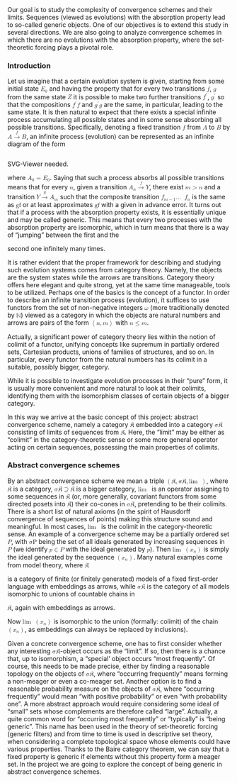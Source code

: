 <!DOCTYPE html> 
<html lang='en-US' xml:lang='en-US'> 
<head><title></title> 
<meta charset='utf-8' /> 
<meta content='TeX4ht (https://tug.org/tex4ht/)' name='generator' /> 
<meta content='width=device-width,initial-scale=1' name='viewport' /> 
<link href='introtext.css' rel='stylesheet' type='text/css' /> 
<meta content='introtext.tex' name='src' /> 
 <script async='async' id='MathJax-script' type='text/javascript' src='https://cdn.jsdelivr.net/npm/mathjax@3/es5/mml-chtml.js'></script>  
</head><body>
  <div id='colorbox1' class='colorbox'>Our goal is to study the complexity of convergence schemes and their limits. Sequences
(viewed as evolutions) with the absorption property lead to so-called <span class='cmti-10x-x-109'>generic objects</span>. One
of our objectives is to extend this study in several directions. We are also going to analyze
convergence schemes in which there are no evolutions with the absorption property, where
the set-theoretic forcing plays a pivotal role.                                                              </div>
  <h3 class='sectionHead'><a id='x1-1000'></a>Introduction</h3>
<!-- l. 450 --><p class='noindent'>Let us imagine that a certain evolution system is given, starting from some initial state
<!-- l. 450 --><math display='inline' xmlns='http://www.w3.org/1998/Math/MathML'><msub><mrow><mi>E</mi></mrow><mrow><mn>0</mn></mrow></msub></math> and having the property that
for every two transitions <!-- l. 450 --><math display='inline' xmlns='http://www.w3.org/1998/Math/MathML'><mi>f</mi></math>,
<!-- l. 450 --><math display='inline' xmlns='http://www.w3.org/1998/Math/MathML'><mi>g</mi></math> from the same state
<!-- l. 450 --><math display='inline' xmlns='http://www.w3.org/1998/Math/MathML'><mi>Z</mi></math> it is possible to make
two further transitions <!-- l. 450 --><math display='inline' xmlns='http://www.w3.org/1998/Math/MathML'><msup><mrow><mi>f</mi></mrow><mrow><mi>′</mi></mrow></msup></math>,
<!-- l. 450 --><math display='inline' xmlns='http://www.w3.org/1998/Math/MathML'><msup><mrow><mi>g</mi></mrow><mrow><mi>′</mi></mrow></msup></math> so that the
compositions <!-- l. 450 --><math display='inline' xmlns='http://www.w3.org/1998/Math/MathML'><msup><mrow><mi>f</mi></mrow><mrow><mi>′</mi></mrow></msup><mi>f</mi></math>
and <!-- l. 450 --><math display='inline' xmlns='http://www.w3.org/1998/Math/MathML'><msup><mrow><mi>g</mi></mrow><mrow><mi>′</mi></mrow></msup><mi>g</mi></math> are the
same, in particular, leading to the same state. It is then natural to expect that there exists a special infinite process
accumulating all possible states and in some sense absorbing all possible transitions. Specifically, denoting a fixed
transition <!-- l. 451 --><math display='inline' xmlns='http://www.w3.org/1998/Math/MathML'><mi>f</mi></math>
from <!-- l. 451 --><math display='inline' xmlns='http://www.w3.org/1998/Math/MathML'><mi>A</mi></math> to
<!-- l. 451 --><math display='inline' xmlns='http://www.w3.org/1998/Math/MathML'><mi>B</mi></math> by
<!-- l. 451 --><math display='inline' xmlns='http://www.w3.org/1998/Math/MathML'><mi>A</mi><mover class='stackrel'><mrow><mo class='MathClass-rel'>→</mo></mrow><mrow><mrow><mi>f</mi></mrow></mrow></mover><mi>B</mi></math>, an
infinite process (evolution) can be represented as an infinite diagram of the form
<!-- tex4ht:inline --></p><!-- l. 452 --><math display='block' xmlns='http://www.w3.org/1998/Math/MathML'>
                              <object height='28.24263 ' data='introtext-1.svg' type='image/svg+xml' width='216.6024 '><p>SVG-Viewer needed.</p></object>
</math>
<!-- l. 454 --><p class='nopar'> where <!-- l. 455 --><math display='inline' xmlns='http://www.w3.org/1998/Math/MathML'><msub><mrow><mi>A</mi></mrow><mrow><mn>0</mn></mrow></msub> <mo class='MathClass-rel'>=</mo> <msub><mrow><mi>E</mi></mrow><mrow><mn>0</mn></mrow></msub></math>.
Saying that such a process <tspan font-family='cmti' font-size='10'>absorbs </tspan>all possible transitions means that for every
<!-- l. 455 --><math display='inline' xmlns='http://www.w3.org/1998/Math/MathML'><mi>n</mi></math>, given a transition
<!-- l. 455 --><math display='inline' xmlns='http://www.w3.org/1998/Math/MathML'><msub><mrow><mi>A</mi></mrow><mrow><mi>n</mi></mrow></msub><mover class='stackrel'><mrow><mo class='MathClass-rel'>→</mo></mrow><mrow><mrow><mi>f</mi></mrow></mrow></mover><mi>Y</mi> </math>, there exist
<!-- l. 455 --><math display='inline' xmlns='http://www.w3.org/1998/Math/MathML'><mi>m</mi> <mo class='MathClass-rel'>&gt;</mo> <mi>n</mi></math> and a transition
<!-- l. 455 --><math display='inline' xmlns='http://www.w3.org/1998/Math/MathML'><mi>Y</mi> <mover class='stackrel'><mrow><mo class='MathClass-rel'>→</mo></mrow><mrow><mrow><mi>g</mi></mrow></mrow></mover><msub><mrow><mi>A</mi></mrow><mrow><mi>m</mi></mrow></msub></math> such that the
composite transition <!-- l. 455 --><math display='inline' xmlns='http://www.w3.org/1998/Math/MathML'><msub><mrow><mi>f</mi></mrow><mrow><mi>m</mi><mo class='MathClass-bin'>−</mo><mn>1</mn></mrow></msub><mi class='MathClass-op'>…</mi><mo> ⁡<!-- FUNCTION APPLICATION --></mo><msub><mrow><mi>f</mi></mrow><mrow><mi>n</mi></mrow></msub></math>
is the same as <!-- l. 455 --><math display='inline' xmlns='http://www.w3.org/1998/Math/MathML'><mi mathvariant='italic'>gf</mi></math> or at
least approximates <!-- l. 455 --><math display='inline' xmlns='http://www.w3.org/1998/Math/MathML'><mi mathvariant='italic'>gf</mi></math>
with a given in advance error. It turns out that if a process with the absorption property exists, it is
essentially unique and may be called <tspan font-family='cmti' font-size='10'>generic</tspan>. This means that every two processes with the absorption
property are isomorphic, which in turn means that there is a way of “jumping” between the first and the
                                                                                            
                                                                                            
second one infinitely many times.
</p><!-- l. 458 --><p class='indent'>It is rather evident that the proper framework for describing and studying such evolution systems comes
from category theory. Namely, the objects are the system states while the arrows are transitions.
Category theory offers here elegant and quite strong, yet at the same time manageable, tools to be
utilized. Perhaps one of the basics is the concept of a functor. In order to describe an infinite
transition process (evolution), it suffices to use functors from the set of non-negative integers
<!-- l. 458 --><math display='inline' xmlns='http://www.w3.org/1998/Math/MathML'><mi>ω</mi></math> (more traditionally
denoted by <!-- l. 458 --><math display='inline' xmlns='http://www.w3.org/1998/Math/MathML'><mi>ℕ</mi></math>)
viewed as a category in which the objects are natural numbers and arrows are pairs of the form
<!-- l. 458 --><math display='inline' xmlns='http://www.w3.org/1998/Math/MathML'><mrow><mo class='MathClass-open'>⟨</mo><mrow><mi>n</mi><mo class='MathClass-punc'>,</mo> <mi>m</mi></mrow><mo class='MathClass-close'>⟩</mo></mrow></math> with
<!-- l. 458 --><math display='inline' xmlns='http://www.w3.org/1998/Math/MathML'><mi>n</mi> <mo class='MathClass-rel'>≤</mo> <mi>m</mi></math>.
</p><!-- l. 460 --><p class='indent'>Actually, a significant power of category theory lies within the notion of <tspan font-family='cmti' font-size='10'>colimit </tspan>of a functor, unifying
concepts like <tspan font-family='cmti' font-size='10'>supremum </tspan>in partially ordered sets, Cartesian products, unions of families of structures, and so
on. In particular, every functor from the natural numbers has its colimit in a suitable, possibly bigger,
category.
</p><!-- l. 462 --><p class='indent'>While it is possible to investigate evolution processes in their “pure” form, it is usually more convenient
and more natural to look at their colimits, identifying them with the isomorphism classes of certain objects
of a bigger category.
</p><!-- l. 464 --><p class='indent'>In this way we arrive at the basic concept of this project: abstract convergence scheme, namely a category
<!-- l. 464 --><math display='inline' xmlns='http://www.w3.org/1998/Math/MathML'><mi>𝔎</mi></math> embedded into a
category <!-- l. 464 --><math display='inline' xmlns='http://www.w3.org/1998/Math/MathML'><mi mathvariant='italic'>σ𝔎</mi></math> consisting of
limits of sequences from <!-- l. 464 --><math display='inline' xmlns='http://www.w3.org/1998/Math/MathML'><mi>𝔎</mi></math>.
Here, the “limit” may be either as “colimit” in the category-theoretic sense or some more general operator
acting on <tspan font-family='cmti' font-size='10'>certain </tspan>sequences, possessing the main properties of colimits.
</p>
<h3 class='sectionHead'><a id='x1-2000'></a>Abstract convergence schemes</h3>
<!-- l. 472 --><p class='noindent'>By an <tspan font-family='cmti' font-size='10'>abstract convergence scheme  </tspan>we mean a triple
<!-- l. 472 --><math display='inline' xmlns='http://www.w3.org/1998/Math/MathML'><mrow><mo class='MathClass-open'>(</mo><mrow><mi>𝔎</mi><mo class='MathClass-punc'>,</mo> <mi mathvariant='italic'>σ𝔎</mi><mo class='MathClass-punc'>,</mo><mi class='qopname'> lim</mi><mo> ⁡<!-- FUNCTION APPLICATION --> </mo></mrow><mo class='MathClass-close'>)</mo></mrow></math>, where
<!-- l. 472 --><math display='inline' xmlns='http://www.w3.org/1998/Math/MathML'><mi>𝔎</mi></math> is a category,
<!-- l. 472 --><math display='inline' xmlns='http://www.w3.org/1998/Math/MathML'><mi mathvariant='italic'>σ𝔎</mi> <mo class='MathClass-rel'>⊇</mo> <mi>𝔎</mi></math> is a bigger category,
<!-- l. 472 --><math display='inline' xmlns='http://www.w3.org/1998/Math/MathML'><mi class='qopname'>lim</mi><mo> ⁡<!-- FUNCTION APPLICATION --> </mo></math> is an operator assigning
to some sequences in <!-- l. 472 --><math display='inline' xmlns='http://www.w3.org/1998/Math/MathML'><mi>𝔎</mi></math>
(or, more generally, covariant functors from some directed posets into
<!-- l. 472 --><math display='inline' xmlns='http://www.w3.org/1998/Math/MathML'><mi>𝔎</mi></math>) their
co-cones in <!-- l. 472 --><math display='inline' xmlns='http://www.w3.org/1998/Math/MathML'><mi mathvariant='italic'>σ𝔎</mi></math>,
pretending to be their colimits. There is a short list of natural axioms (in the spirit of Hausdorff
convergence of sequences of points) making this structure sound and meaningful. In most cases,
<!-- l. 472 --><math display='inline' xmlns='http://www.w3.org/1998/Math/MathML'><mi class='qopname'>lim</mi><mo> ⁡<!-- FUNCTION APPLICATION --> </mo></math> is the
colimit in the category-theoretic sense. An example of a convergence scheme may be a partially ordered set
<!-- l. 473 --><math display='inline' xmlns='http://www.w3.org/1998/Math/MathML'><mi>P</mi></math>, with
<!-- l. 473 --><math display='inline' xmlns='http://www.w3.org/1998/Math/MathML'><mi mathvariant='italic'>σP</mi></math>
being the set of all ideals generated by increasing sequences in
<!-- l. 473 --><math display='inline' xmlns='http://www.w3.org/1998/Math/MathML'><mi>P</mi></math> (we identify
<!-- l. 473 --><math display='inline' xmlns='http://www.w3.org/1998/Math/MathML'><mi>p</mi> <mo class='MathClass-rel'>∈</mo> <mi>P</mi></math> with the ideal
generated by <!-- l. 473 --><math display='inline' xmlns='http://www.w3.org/1998/Math/MathML'><mi>p</mi></math>). Then
<!-- l. 473 --><math display='inline' xmlns='http://www.w3.org/1998/Math/MathML'><mi class='qopname'>lim</mi><mo> ⁡<!-- FUNCTION APPLICATION --> </mo><mrow><mo class='MathClass-open'>(</mo><mrow><msub><mrow><mi>x</mi></mrow><mrow><mi>n</mi> </mrow> </msub> </mrow><mo class='MathClass-close'>)</mo></mrow></math> is simply the ideal generated by the
sequence <!-- l. 473 --><math display='inline' xmlns='http://www.w3.org/1998/Math/MathML'><mrow><mo class='MathClass-open'>(</mo><mrow><msub><mrow><mi>x</mi></mrow><mrow><mi>n</mi></mrow></msub></mrow><mo class='MathClass-close'>)</mo></mrow></math>. Many natural examples
come from model theory, where <!-- l. 474 --><math display='inline' xmlns='http://www.w3.org/1998/Math/MathML'><mi>𝔎</mi></math>
                                                                                            
                                                                                            
is a category of finite (or finitely generated) models of a fixed first-order language with embeddings as arrows,
while <!-- l. 474 --><math display='inline' xmlns='http://www.w3.org/1998/Math/MathML'><mi mathvariant='italic'>σ𝔎</mi></math>
is the category of all models isomorphic to unions of countable chains in
<!-- l. 474 --><math display='inline' xmlns='http://www.w3.org/1998/Math/MathML'><mi>𝔎</mi></math>, again with embeddings as arrows.
Now <!-- l. 475 --><math display='inline' xmlns='http://www.w3.org/1998/Math/MathML'><mi class='qopname'> lim</mi><mo> ⁡<!-- FUNCTION APPLICATION --> </mo> <mrow><mo class='MathClass-open'>(</mo><mrow><msub><mrow><mi>x</mi></mrow><mrow><mi>n</mi></mrow></msub></mrow><mo class='MathClass-close'>)</mo></mrow></math> is isomorphic to the union
(formally: colimit) of the chain <!-- l. 475 --><math display='inline' xmlns='http://www.w3.org/1998/Math/MathML'><mrow><mo class='MathClass-open'>(</mo><mrow><msub><mrow><mi>x</mi></mrow><mrow><mi>n</mi></mrow></msub></mrow><mo class='MathClass-close'>)</mo></mrow></math>,
as embeddings can always be replaced by inclusions).
</p><!-- l. 477 --><p class='indent'>Given a concrete convergence scheme, one has to first consider whether any interesting
<!-- l. 477 --><math display='inline' xmlns='http://www.w3.org/1998/Math/MathML'><mi mathvariant='italic'>σ𝔎</mi></math>-object
occurs as the “limit”. If so, then there is a chance that, up to isomorphism, a “special’ object occurs “most
frequently”. Of course, this needs to be made precise, either by finding a reasonable topology on the objects
of <!-- l. 478 --><math display='inline' xmlns='http://www.w3.org/1998/Math/MathML'><mi mathvariant='italic'>σ𝔎</mi></math>,
where “occurring frequently” means forming a non-meager or even a co-meager
set. Another option is to find a reasonable probability measure on the objects of
<!-- l. 479 --><math display='inline' xmlns='http://www.w3.org/1998/Math/MathML'><mi mathvariant='italic'>σ𝔎</mi></math>, where
“occurring frequently” would mean “with positive probability” or even “with probability one”. A more
abstract approach would require considering some ideal of “small” sets whose complements are therefore
called “large”. Actually, a quite common word for “occurring most frequently” or “typically” is “being
generic”. This name has been used in the theory of set-theoretic forcing (generic filters) and
from time to time is used in descriptive set theory, when considering a complete topological
space whose elements could have various properties. Thanks to the Baire category theorem, we
can say that a fixed property is <tspan font-family='cmti' font-size='10'>generic </tspan>if elements without this property form a meager set.
In the project we are going to explore the concept of being generic in abstract convergence
schemes.
</p>
 
</body> 
</html>

